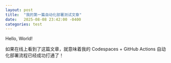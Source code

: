 ```yaml
---
layout: post
title:  "我的第一篇自动化部署测试文章"
date:   2025-08-08 23:42:00 -0400
categories: test
---
```


Hello, World!

如果在线上看到了这篇文章，就意味着我的 Codespaces + GitHub Actions 自动化部署流程已经成功打通了！